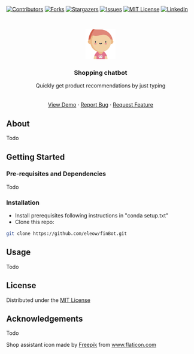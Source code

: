 [![Contributors][contributors-shield]][contributors-url]
[![Forks][forks-shield]][forks-url]
[![Stargazers][stars-shield]][stars-url]
[![Issues][issues-shield]][issues-url]
[![MIT License][license-shield]][license-url]
[![LinkedIn][linkedin-shield]][linkedin-url]


<!-- PROJECT LOGO -->
<br />
<p align="center">
  <a href="https://github.com/eleow/finBot">
    <img src="_misc/logo.png" alt="Logo" width="80" height="80">
  </a>

  <h3 align="center">Shopping chatbot</h3>

  <p align="center">
    Quickly get product recommendations by just typing
    <br />
    <br />
    <br />
    <a href="">View Demo</a>
    ·
    <a href="https://github.com/eleow/finBot/issues">Report Bug</a>
    ·
    <a href="https://github.com/eleow/finBot/issues">Request Feature</a>
  </p>
</p>



## About

Todo

## Getting Started

### Pre-requisites and Dependencies

Todo



### Installation
- Install prerequisites following instructions in "conda setup.txt"
- Clone this repo:

```sh
git clone https://github.com/eleow/finBot.git
```

## Usage

Todo

## License
Distributed under the [MIT License](LICENSE)

## Acknowledgements
Todo

Shop assistant icon made by <a href="https://www.flaticon.com/authors/freepik" title="Freepik">Freepik</a> from <a href="https://www.flaticon.com/" title="Flaticon"> www.flaticon.com</a>


<!-- MARKDOWN LINKS & IMAGES -->
<!-- https://www.markdownguide.org/basic-syntax/#reference-style-links -->
[contributors-shield]: https://img.shields.io/github/contributors/eleow/finBot
[contributors-url]: https://github.com/eleow/finBot/graphs/contributors
[forks-shield]: https://img.shields.io/github/forks/eleow/finBot
[forks-url]: https://github.com/eleow/finBot/network/members
[stars-shield]: https://img.shields.io/github/stars/eleow/finBot
[stars-url]: https://github.com/eleow/finBot/stargazers
[issues-shield]: https://img.shields.io/github/issues/eleow/finBot
[issues-url]: https://github.com/eleow/finBot/issues
[license-shield]: https://img.shields.io/github/license/eleow/finBot
[license-url]: https://github.com/eleow/finBot/blob/master/LICENSE
[linkedin-shield]: https://img.shields.io/badge/-LinkedIn-black.svg?style=flat-square&logo=linkedin&colorB=555
[linkedin-url]: https://linkedin.com/in/edmundleow
[product-screenshot]: images/screenshot.png

